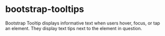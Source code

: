 # bootstrap-tooltips
Bootstrap Tooltip displays informative text when users hover, focus, or tap an element. They display text tips next to the element in question.
